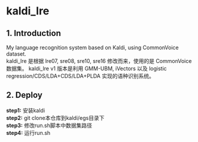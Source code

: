 # kaldi_lre  
## 1. Introduction  
My language recognition system based on Kaldi, using CommonVoice dataset.  
kaldi_lre 是根据 lre07, sre08, sre10, sre16 修改而来，使用的是 CommonVoice 数据集。 
kaldi_lre v1 版本是利用 GMM-UBM, iVectors 以及 logistic regression/CDS/LDA+CDS/LDA+PLDA 实现的语种识别系统。

## 2. Deploy
**step1:** 安装kaldi  
**step2:** git clone本仓库到kaldi/egs目录下  
**step3:** 修改run.sh脚本中数据集路径  
**step4:** 运行run.sh  
